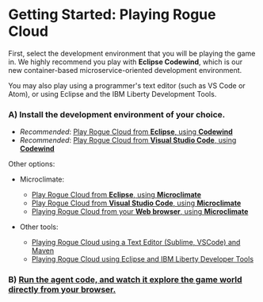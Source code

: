 
# Getting Started: Playing Rogue Cloud

First, select the development environment that you will be playing the game in. We highly recommend you play with **Eclipse Codewind**, which is our new container-based microservice-oriented development environment. 

You may also play using a programmer's text editor (such as VS Code or Atom), or using Eclipse and the IBM Liberty Development Tools.

### A) Install the development environment of your choice.

- *Recommended*: [Play Rogue Cloud from **Eclipse**, using **Codewind**](Developing-Eclipse-on-Codewind.md)
- *Recommended*: [Play Rogue Cloud from **Visual Studio Code**, using **Codewind**](Developing-VisualStudioCode-on-Codewind.md)

Other options:
- Microclimate:
  - [Play Rogue Cloud from **Eclipse**, using **Microclimate**](Developing-Eclipse-on-Microclimate.md)
  - [Play Rogue Cloud from **Visual Studio Code**, using **Microclimate**](Developing-VisualStudioCode-on-Microclimate.md)
  - [Playing Rogue Cloud from your **Web browser**, using **Microclimate**](Developing-RogueCloud-On-Microclimate.md)

- Other tools:
  - [Playing Rogue Cloud using a Text Editor (Sublime, VSCode) and Maven](Developing-Text-Editor.md)
  - [Playing Rogue Cloud using Eclipse and IBM Liberty Developer Tools](Developing-LibertyDevTools.md)

### B) [Run the agent code, and watch it explore the game world directly from your browser.](Developing-CodingNextSteps.md)
